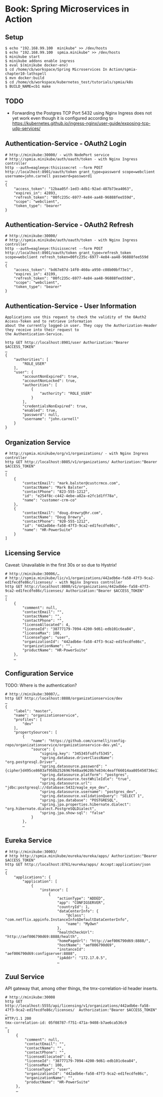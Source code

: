 Book: Spring Microservices in Action
====================================

Setup
-----
    
    $ echo "192.168.99.100  minikube" >> /dev/hosts
    $ echo "192.168.99.100  spmia.minikube" >> /dev/hosts
    $ minikube start
    $ minikube addons enable ingress
    $ eval $(minikube docker-env)
    $ cd /home/cb/workspace/Spring Microservices In Action/spmia-chapter10-lathspell
    $ mvn docker:build
    $ cd /home/cb/workspace/kubernetes_test/tutorials/spmia/k8s
    $ BUILD_NAME=cb1 make
    
TODO
----

* Forwarding the Postgres TCP Port 5432 using Nginx Ingress does not yet work even though it is configured
  according to https://kubernetes.github.io/ingress-nginx/user-guide/exposing-tcp-udp-services/ 

Authentication-Service - OAuth2 Login
-------------------------------------

    # http://minikube:30000/ - with NodePort service
    # http://spmia.minikube/auth/oauth/token - with Nginx Ingress controller
    http --auth=eagleeye:thisissecret --form POST http://localhost:8901/oauth/token grant_type=password scope=webclient username=john.carnell password=password1
    …
    {
        "access_token": "12baa05f-1ed3-4db1-92ad-407b73ea4063",
        "expires_in": 42893,
        "refresh_token": "00fc235c-6977-4e84-aa48-96888fee559d",
        "scope": "webclient",
        "token_type": "bearer"
    }

Authentication-Service - OAuth2 Refresh
---------------------------------------

    # http://minikube:30000/
    # http://spmia.minikube/auth/oauth/token - with Nginx Ingress controller
    http --auth=eagleeye:thisissecret --form POST http://localhost:8901/oauth/token grant_type=refresh_token scope=webclient refresh_token=00fc235c-6977-4e84-aa48-96888fee559d
    …
    {
        "access_token": "bd67e87d-14f0-460a-a950-c08b00bf73e1",
        "expires_in": 43199,
        "refresh_token": "00fc235c-6977-4e84-aa48-96888fee559d",
        "scope": "webclient",
        "token_type": "bearer"
    }

Authentication-Service - User Information
-----------------------------------------

    Applications use this request to check the validity of the OAuth2 Access-Token and to retrieve information
    about the currently logged-in user. They copy the Authorization-Header they receive into their request to
    the Authentication-Service.

    http GET http://localhost:8901/user Authorization:"Bearer $ACCESS_TOKEN"
    …
    {
        "authorities": [
            "ROLE_USER"
        ],
        "user": {
            "accountNonExpired": true,
            "accountNonLocked": true,
            "authorities": [
                {
                    "authority": "ROLE_USER"
                }
            ],
            "credentialsNonExpired": true,
            "enabled": true,
            "password": null,
            "username": "john.carnell"
        }
    }

Organization Service
--------------------

    # http://spmia.minikube/org/v1/organizations/ - with Nginx Ingress controller
    http GET http://localhost:8085/v1/organizations/ Authorization:"Bearer $ACCESS_TOKEN"
    …
    [
        {
            "contactEmail": "mark.balster@custcrmco.com",
            "contactName": "Mark Balster",
            "contactPhone": "823-555-1212",
            "id": "e254f8c-c442-4ebe-a82a-e2fc1d1ff78a",
            "name": "customer-crm-co"
        },
        {
            "contactEmail": "doug.drewry@hr.com",
            "contactName": "Doug Drewry",
            "contactPhone": "920-555-1212",
            "id": "442adb6e-fa58-47f3-9ca2-ed1fecdfe86c",
            "name": "HR-PowerSuite"
        }
    ]

Licensing Service
------------------

Caveat: Unavailable in the first 30s or so due to Hystrix!

    # http://minikube:30006/…
    # http://spmia.minikube/lic/v1/organizations/442adb6e-fa58-47f3-9ca2-ed1fecdfe86c/licenses/ - with Nginx Ingress controller
    http GET http://localhost:8080/v1/organizations/442adb6e-fa58-47f3-9ca2-ed1fecdfe86c/licenses/ Authorization:"Bearer $ACCESS_TOKEN"
    …
    [
        {
            "comment": null,
            "contactEmail": "",
            "contactName": "",
            "contactPhone": "",
            "licenseAllocated": 4,
            "licenseId": "38777179-7094-4200-9d61-edb101c6ea84",
            "licenseMax": 100,
            "licenseType": "user",
            "organizationId": "442adb6e-fa58-47f3-9ca2-ed1fecdfe86c",
            "organizationName": "",
            "productName": "HR-PowerSuite"
        },
        …
    
Configuration Service
---------------------

TODO: Where is the authentication?

    # http://minikube:30007/…
    http GET http://localhost:8888/organizationservice/dev
    …
    {
        "label": "master", 
        "name": "organizationservice", 
        "profiles": [
            "dev"
        ], 
        "propertySources": [
            {
                "name": "https://github.com/carnellj/config-repo/organizationservice/organizationservice-dev.yml", 
                "source": {
                    "signing.key": "345345fsdfsf5345", 
                    "spring.database.driverClassName": "org.postgresql.Driver", 
                    "spring.datasource.password": "{cipher}d495ce8603af958b2526967648aa9620b7e834c4eaff66014aa805450736e119", 
                    "spring.datasource.platform": "postgres", 
                    "spring.datasource.testWhileIdle": "true",
                    "spring.datasource.url": "jdbc:postgresql://database:5432/eagle_eye_dev",
                    "spring.datasource.username": "postgres_dev",
                    "spring.datasource.validationQuery": "SELECT 1",
                    "spring.jpa.database": "POSTGRESQL",
                    "spring.jpa.properties.hibernate.dialect": "org.hibernate.dialect.PostgreSQLDialect",
                    "spring.jpa.show-sql": "false"
                }
            },
            …

Eureka Service
--------------

    # http://minikube:30003/
    # http http://spmia.minikube/eureka/eureka/apps/ Authorization:"Bearer $ACCESS_TOKEN"
    http GET http://localhost:8761/eureka/apps/ Accept:application/json
    …
    {
        "applications": {
            "application": [
                {
                    "instance": [
                        {
                            "actionType": "ADDED", 
                            "app": "CONFIGSERVER", 
                            "countryId": 1, 
                            "dataCenterInfo": {
                                "@class": "com.netflix.appinfo.InstanceInfo$DefaultDataCenterInfo", 
                                "name": "MyOwn"
                            }, 
                            "healthCheckUrl": "http://aef006790d69:8888/health", 
                            "homePageUrl": "http://aef006790d69:8888/", 
                            "hostName": "aef006790d69", 
                            "instanceId": "aef006790d69:configserver:8888", 
                            "ipAddr": "172.17.0.5", 
                            …

Zuul Service
------------

API gateway that, among other things, the tmx-correlation-id header inserts.

    # http://minikube:30008
    http GET http://localhost:5555/api/licensing/v1/organizations/442adb6e-fa58-47f3-9ca2-ed1fecdfe86c/licenses/  Authorization:"Bearer $ACCESS_TOKEN"
    …
    HTTP/1.1 200
    tmx-correlation-id: 05f08787-f751-471a-9408-b7ae6ca536c9
    …
     [
         {
             "comment": null,
             "contactEmail": "",
             "contactName": "",
             "contactPhone": "",
             "licenseAllocated": 4,
             "licenseId": "38777179-7094-4200-9d61-edb101c6ea84",
             "licenseMax": 100,
             "licenseType": "user",
             "organizationId": "442adb6e-fa58-47f3-9ca2-ed1fecdfe86c",
             "organizationName": "",
             "productName": "HR-PowerSuite"
         },
         …
         
         
                            
